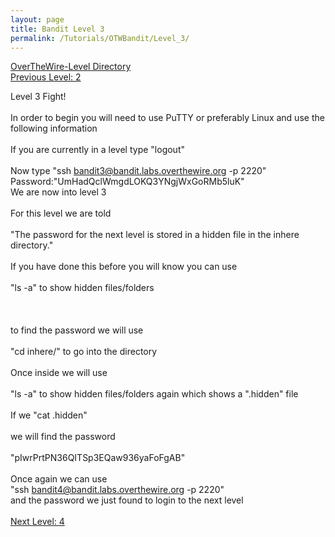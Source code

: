 ```yaml
---
layout: page
title: Bandit Level 3
permalink: /Tutorials/OTWBandit/Level_3/
---
```

[OverTheWire-Level Directory](https://zacvr.github.io/Tutorials/OTWBandit/)
<br/>
[Previous Level: 2](https://zacvr.github.io//Tutorials/OTWBandit/Level_2)
<br/>

Level 3 Fight!
<br/><br/>
In order to begin you will need to use PuTTY or preferably Linux and use the following information
<br/><br/>
If you are currently in a level type "logout"
<br/><br/>
Now type "ssh bandit3@bandit.labs.overthewire.org -p 2220"
<br/>
Password:"UmHadQclWmgdLOKQ3YNgjWxGoRMb5luK"
<br/>
We are now into level 3
<br/><br/>
For this level we are told
<br/><br/>
"The password for the next level is stored in a hidden file in the inhere directory."
<br/><br/>
If you have done this before you will know you can use
<br/><br/>
"ls -a" to show hidden files/folders
<br/><br/>
<br/><br/>
to find the password we will use
<br/><br/>
"cd inhere/" to go into the directory
<br/><br/>
Once inside we will use 
<br/><br/>
"ls -a" to show hidden files/folders again which shows a ".hidden" file
<br/><br/>
If we "cat .hidden"
<br/><br/>
we will find the password
<br/><br/>
"pIwrPrtPN36QITSp3EQaw936yaFoFgAB"
<br/><br/>
Once again we can use
<br/>
"ssh bandit4@bandit.labs.overthewire.org -p 2220"
<br/>
and the password we just found to login to the next level
<br/><br/>
[Next Level: 4](https://zacvr.github.io//Tutorials/OTWBandit/Level_4)
